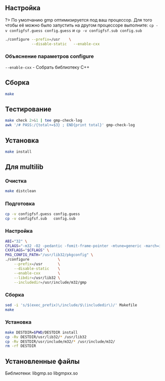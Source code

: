 <package-info :package="package" showsbu2></package-info>

<script>
		new Vue({
		el: '#main',
		data: { package: {} },
		mounted: function () {
				this.getPackage('gmp');
		},
		methods: {
			getPackage: function(name) {
					getPackage(name)
					.then(response => this.package = response);
			},
		}
  })
</script>

## Настройка

?> По умолчанию gmp оптимизируется под ваш процессор. Для того чтобы её можно было запустить на другом процессоре выполните: `cp -v configfsf.guess config.guess` и `cp -v configfsf.sub config.sub`

```bash
./configure --prefix=/usr    \
            --disable-static   --enable-cxx  
```

### Объяснение параметров configure

`--enable-cxx` - Собрать библиотеку C++

## Сборка


```bash
make
```
## Тестирование

```bash
make check 2>&1 | tee gmp-check-log
awk '/# PASS:/{total+=$3} ; END{print total}' gmp-check-log
```

## Установка

```bash
make install
```
 
## Для multilib

### Очистка

```bash
make distclean
```

### Подготовка

```bash
cp -v configfsf.guess config.guess
cp -v configfsf.sub   config.sub
```

### Настройка

```bash
ABI="32" \
CFLAGS="-m32 -O2 -pedantic -fomit-frame-pointer -mtune=generic -march=i686" \
CXXFLAGS="$CFLAGS" \
PKG_CONFIG_PATH="/usr/lib32/pkgconfig" \
./configure             \
    --prefix=/usr       \
    --disable-static    \
    --enable-cxx        \
    --libdir=/usr/lib32 \
    --includedir=/usr/include/m32/gmp
```

### Сборка 

```bash
sed -i 's/$(exec_prefix)\/include/$\(includedir\)/' Makefile
make
```

### Установка

```bash
make DESTDIR=$PWD/DESTDIR install
cp -Rv DESTDIR/usr/lib32/* /usr/lib32
cp -Rv DESTDIR/usr/include/m32/* /usr/include/m32/
rm -rf DESTDIR
```

## Установленные файлы

Библиотеки: libgmp.so libgmpxx.so
